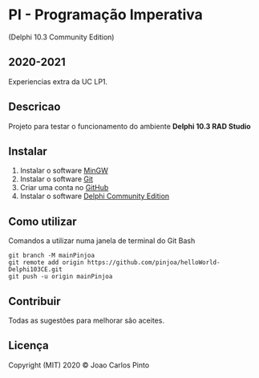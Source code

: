﻿# PI - Programação Imperativa

(Delphi 10.3 Community Edition)

## 2020-2021

Experiencias extra da UC LP1.

## Descricao

Projeto para testar o funcionamento do ambiente **Delphi 10.3 RAD Studio**

## Instalar

1. Instalar o software [MinGW](http://www.mingw.org/)
2. Instalar o software [Git](https://git-scm.com/)
3. Criar uma conta no [GitHub](https://github.com/)
4. Instalar o software [Delphi Community Edition](https://www.embarcadero.com/products/delphi/starter)

## Como utilizar

Comandos a utilizar numa janela de terminal do Git Bash

```
git branch -M mainPinjoa
git remote add origin https://github.com/pinjoa/helloWorld-Delphi103CE.git
git push -u origin mainPinjoa
```

## Contribuir

Todas as sugestões para melhorar são aceites.

## Licença

Copyright (MIT) 2020 © Joao Carlos Pinto

